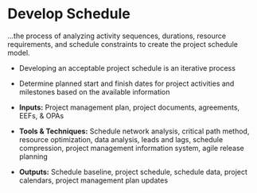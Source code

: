 # Develop Schedule

…the process of analyzing activity sequences, durations, resource requirements, and schedule constraints to create the project schedule model. 

- Developing an acceptable project schedule is an iterative process
- Determine planned start and finish dates for project activities and milestones based on the available information

- **Inputs:** Project management plan, project documents, agreements, EEFs, & OPAs 
- **Tools & Techniques:** Schedule network analysis, critical path method, resource optimization, data analysis, leads and lags, schedule compression, project management information system, agile release planning 
- **Outputs:** Schedule baseline, project schedule, schedule data, project calendars, project management plan updates 